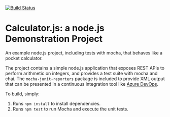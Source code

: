 [![Build Status](https://clt-fd48b006-3955-4ccf-baca-9e26cf83aca1.visualstudio.com/Hello%20World%202/_apis/build/status/allenchau.Calc?branchName=master)](https://clt-fd48b006-3955-4ccf-baca-9e26cf83aca1.visualstudio.com/Hello%20World%202/_build/latest?definitionId=2&branchName=master)

Calculator.js: a node.js Demonstration Project
==============================================
An example node.js project, including tests with mocha, that behaves like
a pocket calculator.

The project contains a simple node.js application that exposes REST APIs
to perform arithmetic on integers, and provides a test suite with mocha
and chai.  The `mocha-junit-reporters` package is included to provide XML
output that can be presented in a continuous integration tool like
[Azure DevOps](https://azure.com/devops).

To build, simply:

1. Runs `npm install` to install dependencies.
2. Runs `npm test` to run Mocha and execute the unit tests.

